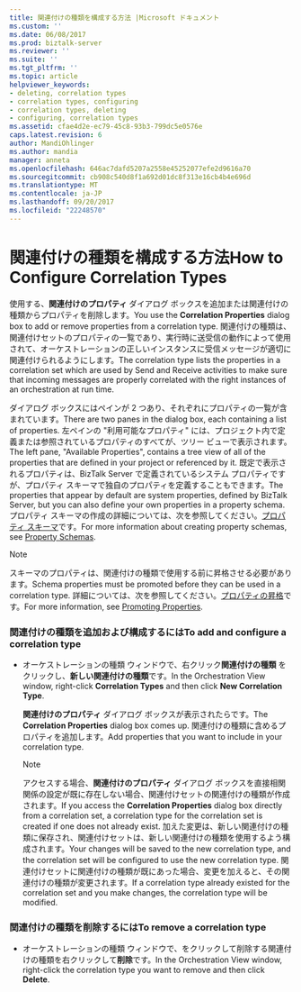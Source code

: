 ```yaml
---
title: 関連付けの種類を構成する方法 |Microsoft ドキュメント
ms.custom: ''
ms.date: 06/08/2017
ms.prod: biztalk-server
ms.reviewer: ''
ms.suite: ''
ms.tgt_pltfrm: ''
ms.topic: article
helpviewer_keywords:
- deleting, correlation types
- correlation types, configuring
- correlation types, deleting
- configuring, correlation types
ms.assetid: cfae4d2e-ec79-45c8-93b3-799dc5e0576e
caps.latest.revision: 6
author: MandiOhlinger
ms.author: mandia
manager: anneta
ms.openlocfilehash: 646ac7dafd5207a2558e45252077efe2d9616a70
ms.sourcegitcommit: cb908c540d8f1a692d01dc8f313e16cb4b4e696d
ms.translationtype: MT
ms.contentlocale: ja-JP
ms.lasthandoff: 09/20/2017
ms.locfileid: "22248570"
---
```

# <a name="how-to-configure-correlation-types"></a><span data-ttu-id="5d245-102">関連付けの種類を構成する方法</span><span class="sxs-lookup"><span data-stu-id="5d245-102">How to Configure Correlation Types</span></span>
<span data-ttu-id="5d245-103">使用する、**関連付けのプロパティ** ダイアログ ボックスを追加または関連付けの種類からプロパティを削除します。</span><span class="sxs-lookup"><span data-stu-id="5d245-103">You use the **Correlation Properties** dialog box to add or remove properties from a correlation type.</span></span> <span data-ttu-id="5d245-104">関連付けの種類は、関連付けセットのプロパティの一覧であり、実行時に送受信の動作によって使用されて、オーケストレーションの正しいインスタンスに受信メッセージが適切に関連付けられるようにします。</span><span class="sxs-lookup"><span data-stu-id="5d245-104">The correlation type lists the properties in a correlation set which are used by Send and Receive activities to make sure that incoming messages are properly correlated with the right instances of an orchestration at run time.</span></span>  
  
 <span data-ttu-id="5d245-105">ダイアログ ボックスにはペインが 2 つあり、それぞれにプロパティの一覧が含まれています。</span><span class="sxs-lookup"><span data-stu-id="5d245-105">There are two panes in the dialog box, each containing a list of properties.</span></span> <span data-ttu-id="5d245-106">左ペインの "利用可能なプロパティ" には、プロジェクト内で定義または参照されているプロパティのすべてが、ツリー ビューで表示されます。</span><span class="sxs-lookup"><span data-stu-id="5d245-106">The left pane, "Available Properties", contains a tree view of all of the properties that are defined in your project or referenced by it.</span></span> <span data-ttu-id="5d245-107">既定で表示されるプロパティは、BizTalk Server で定義されているシステム プロパティですが、プロパティ スキーマで独自のプロパティを定義することもできます。</span><span class="sxs-lookup"><span data-stu-id="5d245-107">The properties that appear by default are system properties, defined by BizTalk Server, but you can also define your own properties in a property schema.</span></span> <span data-ttu-id="5d245-108">プロパティ スキーマの作成の詳細については、次を参照してください。[プロパティ スキーマ](../core/property-schemas.md)です。</span><span class="sxs-lookup"><span data-stu-id="5d245-108">For more information about creating property schemas, see [Property Schemas](../core/property-schemas.md).</span></span>  
  
> [!NOTE]
>  <span data-ttu-id="5d245-109">スキーマのプロパティは、関連付けの種類で使用する前に昇格させる必要があります。</span><span class="sxs-lookup"><span data-stu-id="5d245-109">Schema properties must be promoted before they can be used in a correlation type.</span></span> <span data-ttu-id="5d245-110">詳細については、次を参照してください。[プロパティの昇格](../core/promoting-properties.md)です。</span><span class="sxs-lookup"><span data-stu-id="5d245-110">For more information, see [Promoting Properties](../core/promoting-properties.md).</span></span>  
  
### <a name="to-add-and-configure-a-correlation-type"></a><span data-ttu-id="5d245-111">関連付けの種類を追加および構成するには</span><span class="sxs-lookup"><span data-stu-id="5d245-111">To add and configure a correlation type</span></span>  
  
-   <span data-ttu-id="5d245-112">オーケストレーションの種類 ウィンドウで、右クリック**関連付けの種類** をクリックし、**新しい関連付けの種類**です。</span><span class="sxs-lookup"><span data-stu-id="5d245-112">In the Orchestration View window, right-click **Correlation Types** and then click **New Correlation Type**.</span></span>  
  
     <span data-ttu-id="5d245-113">**関連付けのプロパティ** ダイアログ ボックスが表示されたらです。</span><span class="sxs-lookup"><span data-stu-id="5d245-113">The **Correlation Properties** dialog box comes up.</span></span> <span data-ttu-id="5d245-114">関連付けの種類に含めるプロパティを追加します。</span><span class="sxs-lookup"><span data-stu-id="5d245-114">Add properties that you want to include in your correlation type.</span></span>  
  
    > [!NOTE]
    >  <span data-ttu-id="5d245-115">アクセスする場合、**関連付けのプロパティ** ダイアログ ボックスを直接相関関係の設定が既に存在しない場合、関連付けセットの関連付けの種類が作成されます。</span><span class="sxs-lookup"><span data-stu-id="5d245-115">If you access the **Correlation Properties** dialog box directly from a correlation set, a correlation type for the correlation set is created if one does not already exist.</span></span> <span data-ttu-id="5d245-116">加えた変更は、新しい関連付けの種類に保存され、関連付けセットは、新しい関連付けの種類を使用するよう構成されます。</span><span class="sxs-lookup"><span data-stu-id="5d245-116">Your changes will be saved to the new correlation type, and the correlation set will be configured to use the new correlation type.</span></span> <span data-ttu-id="5d245-117">関連付けセットに関連付けの種類が既にあった場合、変更を加えると、その関連付けの種類が変更されます。</span><span class="sxs-lookup"><span data-stu-id="5d245-117">If a correlation type already existed for the correlation set and you make changes, the correlation type will be modified.</span></span>  
  
### <a name="to-remove-a-correlation-type"></a><span data-ttu-id="5d245-118">関連付けの種類を削除するには</span><span class="sxs-lookup"><span data-stu-id="5d245-118">To remove a correlation type</span></span>  
  
-   <span data-ttu-id="5d245-119">オーケストレーションの種類 ウィンドウで、をクリックして削除する関連付けの種類を右クリックして**削除**です。</span><span class="sxs-lookup"><span data-stu-id="5d245-119">In the Orchestration View window, right-click the correlation type you want to remove and then click **Delete**.</span></span>
